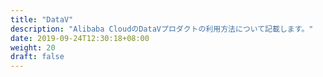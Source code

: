 ```yaml
---
title: "DataV"
description: "Alibaba CloudのDataVプロダクトの利用方法について記載します。"
date: 2019-09-24T12:30:18+08:00
weight: 20
draft: false
---
```

<!-- descriptionがコンテンツの前に表示されます -->

<!-- コンテンツを書くときはこの下に記載ください -->



<!-- 配下タイトル一覧がコンテンツの後に表示されます -->